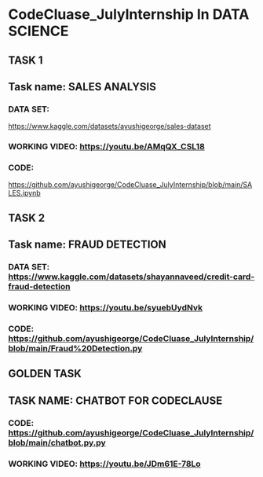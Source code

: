 # CodeCluase_JulyInternship In DATA SCIENCE
## TASK 1
## Task name: SALES ANALYSIS
### DATA SET:
https://www.kaggle.com/datasets/ayushigeorge/sales-dataset
### WORKING VIDEO: https://youtu.be/AMqQX_CSL18
### CODE:
https://github.com/ayushigeorge/CodeCluase_JulyInternship/blob/main/SALES.ipynb

## TASK 2
## Task name: FRAUD DETECTION
### DATA SET: https://www.kaggle.com/datasets/shayannaveed/credit-card-fraud-detection

### WORKING VIDEO: https://youtu.be/syuebUydNvk
### CODE: https://github.com/ayushigeorge/CodeCluase_JulyInternship/blob/main/Fraud%20Detection.py

## GOLDEN TASK
## TASK NAME: CHATBOT FOR CODECLAUSE
### CODE: https://github.com/ayushigeorge/CodeCluase_JulyInternship/blob/main/chatbot.py.py
### WORKING VIDEO: https://youtu.be/JDm61E-78Lo
